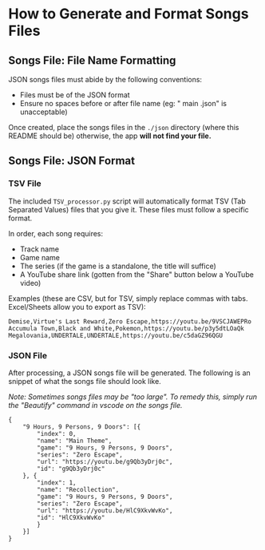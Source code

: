 # How to Generate and Format Songs Files
## Songs File: File Name Formatting
JSON songs files must abide by the following conventions:
- Files must be of the JSON format
- Ensure no spaces before or after file name (eg: " main .json" is unacceptable)

Once created, place the songs files in the `./json` directory (where this README should be) otherwise, the app **will not find your file.**

## Songs File: JSON Format
### TSV File
The included `TSV_processor.py` script will automatically format TSV (Tab Separated Values) files that you give it. These files must follow a specific format.

In order, each song requires:
- Track name
- Game name
- The series (if the game is a standalone, the title will suffice)
- A YouTube share link (gotten from the "Share" button below a YouTube video)

Examples (these are CSV, but for TSV, simply replace commas with tabs. Excel/Sheets allow you to export as TSV):

`Demise,Virtue's Last Reward,Zero Escape,https://youtu.be/9VSCJAWEPRo`
`Accumula Town,Black and White,Pokemon,https://youtu.be/p3y5dtLOaQk`
`Megalovania,UNDERTALE,UNDERTALE,https://youtu.be/c5daGZ96QGU`

### JSON File
After processing, a JSON songs file will be generated. The following is an snippet of what the songs file should look like.

*Note: Sometimes songs files may be "too large". To remedy this, simply run the "Beautify" command in vscode on the songs file.*
```
{
    "9 Hours, 9 Persons, 9 Doors": [{
        "index": 0,
        "name": "Main Theme",
        "game": "9 Hours, 9 Persons, 9 Doors",
        "series": "Zero Escape",
        "url": "https://youtu.be/g9Qb3yDrj0c",
        "id": "g9Qb3yDrj0c"
    }, {
        "index": 1,
        "name": "Recollection",
        "game": "9 Hours, 9 Persons, 9 Doors",
        "series": "Zero Escape",
        "url": "https://youtu.be/HlC9XkvWvKo",
        "id": "HlC9XkvWvKo"
        }
    }]
}
```
